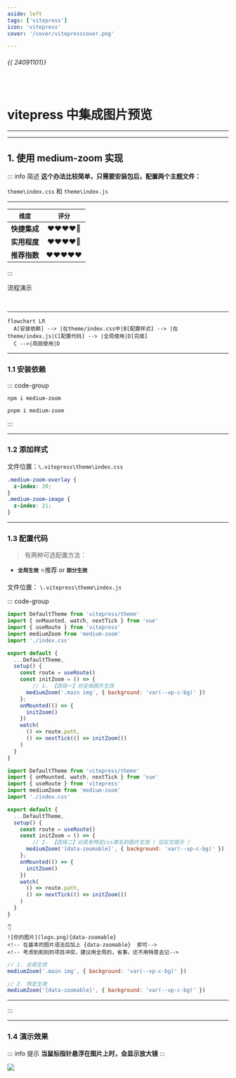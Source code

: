 ```yaml
---
aside: left
tags: ['vitepress']
icon: 'vitepress'
cover: '/cover/vitepresscover.png'

---
```


###### {{ 24091101}}
 
<br/>

# vitepress 中集成图片预览


---




---

## 1. 使用 medium-zoom 实现

::: info <Badge type='tip'>简述</Badge>
**这个办法比较简单，只需要安装包后，配置两个主题文件：**  

`theme\index.css` 和 `theme\index.js` 

---


|`维度`|`评分`|
|:---:|:---:|
|**快捷集成**| ❤❤❤❤🤍|
|**实用程度**| ❤❤❤❤🤍|
|**推荐指数**| ❤❤❤❤❤|


:::

<Badge type='danger'>流程演示</Badge>  

<br/>

---


```mermaid
flowchart LR
  A[安装依赖] --> |在theme/index.css中|B[配置样式] --> |在theme/index.js|C[配置代码] --> |全局使用|D[完成]
  C -->|局部使用|D
```

---

### 1.1 安装依赖

::: code-group

```shell [npm]
npm i medium-zoom
```

```shell [pnpm]
pnpm i medium-zoom
```

:::


---

### 1.2 添加样式

文件位置：`\.vitepress\theme\index.css`

```css
.medium-zoom-overlay {
  z-index: 20;
}
.medium-zoom-image {
  z-index: 21;
}

```

---

### 1.3 配置代码


> 有两种可选配置方法：

- **`全局生效`** <Badge type='danger'>⭐推荐</Badge> or **`部分生效`**




文件位置： `\.vitepress\theme\index.js`


::: code-group

```js [1️⃣ 全局生效]
import DefaultTheme from 'vitepress/theme'
import { onMounted, watch, nextTick } from 'vue'
import { useRoute } from 'vitepress'
import mediumZoom from 'medium-zoom'
import './index.css'

export default {
  ...DefaultTheme,
  setup() {
    const route = useRoute()
    const initZoom = () => {
        // 1. 【选择一】对全局图片生效
      mediumZoom('.main img', { background: 'var(--vp-c-bg)' })
    };
    onMounted(() => {
      initZoom()
    })
    watch(
      () => route.path,
      () => nextTick(() => initZoom())
    )
  }
}
```



```js [2️⃣ 特定生效]
import DefaultTheme from 'vitepress/theme'
import { onMounted, watch, nextTick } from 'vue'
import { useRoute } from 'vitepress'
import mediumZoom from 'medium-zoom'
import './index.css'

export default {
  ...DefaultTheme,
  setup() {
    const route = useRoute()
    const initZoom = () => {
        // 2. 【选择二】对具有特定css类名的图片生效（ 见后文提示 ）
      mediumZoom('[data-zoomable]', { background: 'var(--vp-c-bg)' })
    };
    onMounted(() => {
      initZoom()
    })
    watch(
      () => route.path,
      () => nextTick(() => initZoom())
    )
  }
}
```


```md:line-numbers{2} [特定生效的演示]
👇
![你的图片](logo.png){data-zoomable}
<!-- 在基本的图片语法后加上 {data-zoomable}  即可-->
<!-- 考虑到和别的项目冲突，建议用全局的，省事，还不用特意去记-->
```


```js [快捷更改]
// 1. 全局生效
mediumZoom('.main img', { background: 'var(--vp-c-bg)' })

// 2. 特定生效
mediumZoom('[data-zoomable]', { background: 'var(--vp-c-bg)' })
```
---


:::




---

### 1.4 演示效果

::: info <Badge type='warning'>提示</Badge>
**当鼠标指针悬浮在图片上时，会显示放大镜**
:::


![](/others/24082801.png)